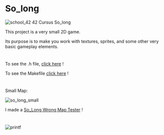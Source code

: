 # So_long
![school_42](https://user-images.githubusercontent.com/94384240/170144677-24ff4d41-6e4a-491a-adfa-7dcf0eac630a.jpeg)
42 Cursus So_long

This project is a very small 2D game.

Its purpose is to make you work with textures, sprites, and some other very basic gameplay elements.

#

To see the .h file, [click here](https://github.com/jlebre/so_long/blob/main/so_long.h) !

To see the Makefile [click here](https://github.com/jlebre/so_long/blob/main/Makefile) !

#

Small Map:

![so_long_small](https://user-images.githubusercontent.com/94384240/190526025-6529124d-5132-46cd-b82e-ab79f066a003.png)

I made a [So_Long Wrong Map Tester](https://github.com/jlebre/So_Long_Wrong_Map_Tester) !

#

![printf](https://user-images.githubusercontent.com/94384240/190524931-d393e5f0-4b75-49e7-b390-4de0b6434033.png)
